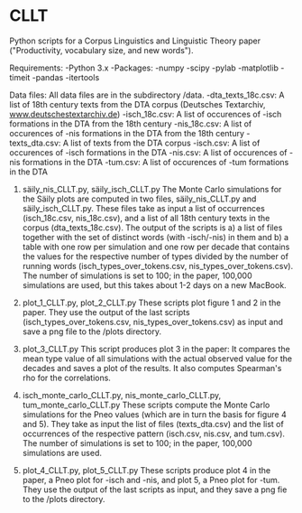 # CLLT
Python scripts for a Corpus Linguistics and Linguistic Theory paper ("Productivity, vocabulary size, and new words"). 

Requirements:
-Python 3.x
-Packages:
  -numpy
  -scipy
  -pylab
  -matplotlib
  -timeit
  -pandas
  -itertools
 
Data files:
All data files are in the subdirectory /data.
-dta_texts_18c.csv: A list of 18th century texts from the DTA corpus (Deutsches Textarchiv, www.deutschestextarchiv.de)
-isch_18c.csv: A list of occurences of -isch formations in the DTA from the 18th century
-nis_18c.csv: A list of occurences of -nis formations in the DTA from the 18th century
-texts_dta.csv: A list of texts from the DTA corpus
-isch.csv: A list of occurences of -isch formations in the DTA
-nis.csv: A list of occurences of -nis formations in the DTA
-tum.csv: A list of occurences of -tum formations in the DTA

1. säily_nis_CLLT.py, säily_isch_CLLT.py
The Monte Carlo simulations for the Säily plots are computed in two files, säily_nis_CLLT.py and säily_isch_CLLT.py. These files take as input a list of occurrences (isch_18c.csv, nis_18c.csv), and a list of all 18th century texts in the corpus (dta_texts_18c.csv). The output of the scripts is a) a list of files together with the set of distinct words (with -isch/-nis) in them and b) a table with one row per simulation and one row per decade that contains the values for the respective number of types divided by the number of running words (isch_types_over_tokens.csv, nis_types_over_tokens.csv).
The number of simulations is set to 100; in the paper, 100,000 simulations are used, but this takes about 1-2 days on a new MacBook.

2. plot_1_CLLT.py, plot_2_CLLT.py
These scripts plot figure 1 and 2 in the paper. They use the output of the last scripts (isch_types_over_tokens.csv, nis_types_over_tokens.csv) as input and save a png file to the /plots directory.

3. plot_3_CLLT.py
This script produces plot 3 in the paper: It compares the mean type value of all simulations with the actual observed value for the decades and saves a plot of the results. It also computes Spearman's rho for the correlations.

4. isch_monte_carlo_CLLT.py, nis_monte_carlo_CLLT.py, tum_monte_carlo_CLLT.py
These scripts compute the Monte Carlo simulations for the Pneo values (which are in turn the basis for figure 4 and 5). They take as input the list of files (texts_dta.csv) and the list of occurrences of the respective pattern (isch.csv, nis.csv, and tum.csv). The number of simulations is set to 100; in the paper, 100,000 simulations are used.

5. plot_4_CLLT.py, plot_5_CLLT.py
These scripts produce plot 4 in the paper, a Pneo plot for -isch and -nis, and plot 5, a Pneo plot for -tum. They use the output of the last scripts as input, and they save a png fie to the /plots directory.
